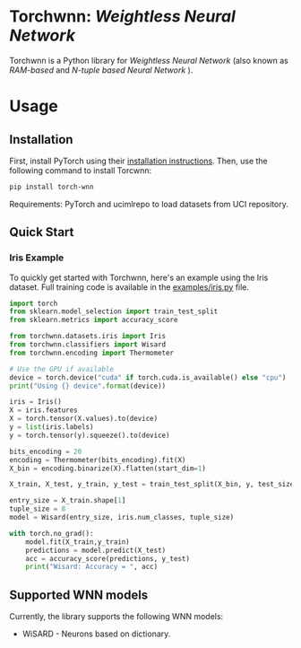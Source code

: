 # Torchwnn: *Weightless Neural Network*

Torchwnn is a Python library for *Weightless Neural Network* (also known as *RAM-based* and *N-tuple based Neural Network* ).

# Usage
## Installation

First, install PyTorch using their [installation instructions](https://pytorch.org/get-started/locally/). Then, use the following command to install Torcwnn:


```bash
pip install torch-wnn
```

Requirements: PyTorch and ucimlrepo to load datasets from UCI repository.


## Quick Start

### Iris Example

To quickly get started with Torchwnn, here's an example using the Iris dataset. Full training code is available in the [examples/iris.py](examples/iris.py) file.

```python
import torch
from sklearn.model_selection import train_test_split
from sklearn.metrics import accuracy_score

from torchwnn.datasets.iris import Iris
from torchwnn.classifiers import Wisard
from torchwnn.encoding import Thermometer

# Use the GPU if available
device = torch.device("cuda" if torch.cuda.is_available() else "cpu")
print("Using {} device".format(device))

iris = Iris()
X = iris.features
X = torch.tensor(X.values).to(device)
y = list(iris.labels)
y = torch.tensor(y).squeeze().to(device)

bits_encoding = 20
encoding = Thermometer(bits_encoding).fit(X)    
X_bin = encoding.binarize(X).flatten(start_dim=1)

X_train, X_test, y_train, y_test = train_test_split(X_bin, y, test_size=0.3, random_state = 0)  

entry_size = X_train.shape[1]
tuple_size = 8
model = Wisard(entry_size, iris.num_classes, tuple_size)

with torch.no_grad():
    model.fit(X_train,y_train)
    predictions = model.predict(X_test)  
    acc = accuracy_score(predictions, y_test)
    print("Wisard: Accuracy = ", acc)

```

## Supported WNN models
Currently, the library supports the following WNN models:

- WiSARD - Neurons based on dictionary.
